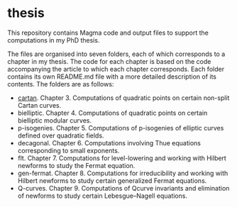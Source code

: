 # thesis

This repository contains Magma code and output files to support the computations in my PhD thesis.

The files are organised into seven folders, each of which corresponds to a chapter in my thesis. The code for each chapter is based on the code accompanying the article to which each chapter corresponds. Each folder contains its own README.md file with a more detailed description of its contents. The folders are as follows:

- [cartan](cartan). Chapter 3. Computations of quadratic points on certain non-split Cartan curves.
- bielliptic. Chapter 4. Computations of quadratic points on certain bielliptic modular curves.
- p-isogenies. Chapter 5. Computations of p-isogenies of elliptic curves defined over quadratic fields.
- decagonal. Chapter 6. Computations involving Thue equations corresponding to small exponents.
- flt. Chapter 7. Computations for level-lowering and working with Hilbert newforms to study the Fermat equation.
- gen-fermat. Chapter 8. Computations for irreducibility and working with Hilbert newforms to study certain generalized Fermat equations.
- Q-curves. Chapter 9. Computations of Qcurve invariants and elimination of newforms to study certain Lebesgue–Nagell equations.
